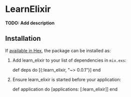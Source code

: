 # LearnElixir

**TODO: Add description**

## Installation

If [available in Hex](https://hex.pm/docs/publish), the package can be installed as:

  1. Add learn_elixir to your list of dependencies in `mix.exs`:

        def deps do
          [{:learn_elixir, "~> 0.0.1"}]
        end

  2. Ensure learn_elixir is started before your application:

        def application do
          [applications: [:learn_elixir]]
        end
